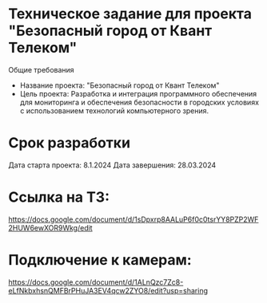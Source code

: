 # Техническое задание для проекта "Безопасный город от Квант Телеком"
Общие требования
- Название проекта: "Безопасный город от Квант Телеком"
- Цель проекта: Разработка и интеграция программного обеспечения для мониторинга и обеспечения безопасности в городских условиях с использованием технологий компьютерного зрения.

# Срок разработки
Дата старта проекта: 8.1.2024 Дата завершения: 28.03.2024

# Ссылка на ТЗ: 
https://docs.google.com/document/d/1sDpxrp8AALuP6f0c0tsrYY8PZP2WF2HUW6ewXOR9Wkg/edit

# Подключение к камерам:  
https://docs.google.com/document/d/1ALnQzc7Zc8-eLfNkbxhsnQMFBrPHuJA3EV4qcw2ZYO8/edit?usp=sharing

